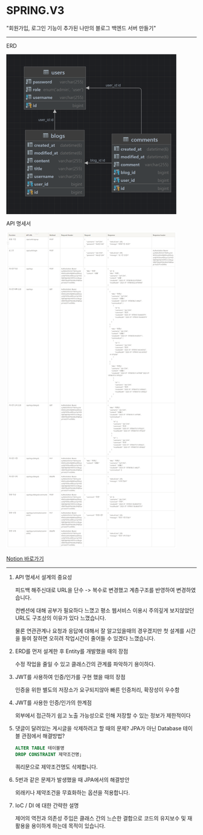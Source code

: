 # SPRING.V3
"회원가입, 로그인 기능이 추가된 나만의 블로그 백엔드 서버 만들기"

---

ERD

<img src="asset/ERD.PNG" width="450" alt="ERD" align="center">

API 명세서

<img src="asset/api.PNG" width="450" alt="api">

[Notion 바로가기](https://verdureko.notion.site/Spring-Lv-3-0537254d110045168777e91cd61ee814)

---

1. API 명세서 설계의 중요성

   피드백 해주신대로 URL을 단수 -> 복수로 변경했고 계층구조를 반영하여 변경하였습니다.

   컨벤션에 대해 공부가 필요하다 느꼈고 평소 웹서비스 이용시 주의깊게 보지않았던 URL도 구조상의 이유가 있다 느꼈습니다.

   물론 연관관계나 요청과 응답에 대해서 잘 알고있을때의 경우겠지만 첫 설계를 시간을 들여 잘하면 오히려 작업시간이 줄어들 수 있겠다 느꼈습니다.

2. ERD를 먼저 설계한 후 Entity를 개발했을 때의 장점

   수정 작업을 줄일 수 있고 클래스간의 관계를 파악하기 용이하다.

3. JWT를 사용하여 인증/인가를 구현 했을 때의 장점

   인증을 위한 별도의 저장소가 요구되지않아 빠른 인증처리, 확장성이 우수함

4. JWT를 사용한 인증/인가의 한계점

   외부에서 접근하기 쉽고 노출 가능성으로 인해 저장할 수 있는 정보가 제한적이다

5. 댓글이 달려있는 게시글을 삭제하려고 할 때의 문제? JPA가 아닌 Database 테이블 관점에서 해결방법?

    ```sql
    ALTER TABLE 테이블명
    DROP CONSTRAINT 제약조건명;
    ```

   쿼리문으로 제약조건명도 삭제합니다.

6. 5번과 같은 문제가 발생했을 때 JPA에서의 해결방안

   외래키나 제약조건을 무효화하는 옵션을 적용합니다.

7. IoC / DI 에 대한 간략한 설명

   제어의 역전과 의존성 주입은 클래스 간의 느슨한 결합으로 코드의 유지보수 및 재활용을 용이하게 하는데 목적이 있습니다.
